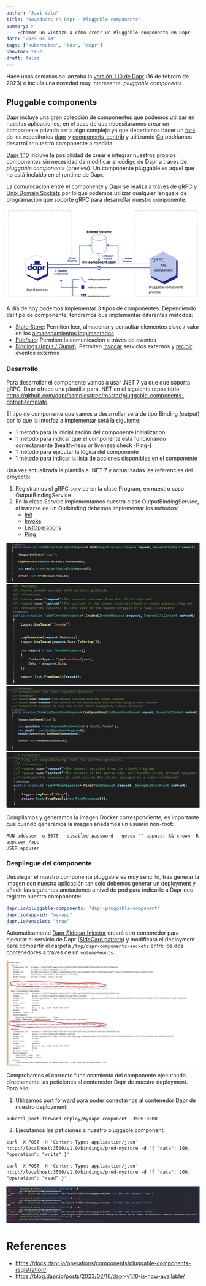 ```yaml
---
author: "Javi Vela"
title: "Novedades en Dapr - Pluggable components"
summary: >
    Echamos un vistazo a cómo crear un Pluggable components en Dapr
date: "2023-04-13"
tags: ["kubernetes", "k8s", "dapr"]
ShowToc: true
draft: false
---
```

Hace unas semanas se lanzaba la [versión 1.10 de Dapr](https://blog.dapr.io/posts/2023/02/16/dapr-v1.10-is-now-available/) (16 de febrero de 2023) e incluía una novedad muy interesante, _pluggable components_.

## Pluggable components
Dapr incluye una gran colección de componentes que podemos utilizar en nuestas aplicaciones, en el caso de que necesitaramos crear un componente privado seria algo complejo ya que deberiamos hacer un [fork](https://docs.github.com/es/get-started/quickstart/fork-a-repo) de los repositorios [dapr](https://github.com/dapr/dapr) y [components-contrib](https://github.com/dapr/components-contrib) y utilizando [Go](https://go.dev/) podriamos desarrollar nuestro componente a medida.

[Dapr 1.10](https://blog.dapr.io/posts/2023/02/16/dapr-v1.10-is-now-available/) incluye la posibilidad de crear e integrar nuestros propios componentes sin necesidad de modificar el código de Dapr a tráves de _pluggable components_ (preview). Un componente pluggable es aquel que no está incluido en el runtime de Dapr. 

La comunicación entre el componente y Dapr se realiza a tráves de [gRPC](https://grpc.io/) y [Unix Domain Sockets](https://en.wikipedia.org/wiki/Unix_domain_socket) por lo que podemos utilizar cualquier lenguaje de programación que soporte gRPC para desarrollar nuestro componente.

![Arquitectura registro y comunicación Dapr y un componente pluggable](/2023/kubernetes/dapr-pluggable-components-register-component.png)

A día de hoy podemos implementar 3 tipos de componentes. Dependiendo del tipo de componente, tendremos que implementar diferentes métodos:
- [State Store](https://docs.dapr.io/reference/components-reference/supported-state-stores/): Permiten leer, almacenar y consultar elementos clave / valor en los [almacenamientos implmentados](https://docs.dapr.io/reference/components-reference/supported-state-stores/)
- [Pub/sub](https://docs.dapr.io/reference/components-reference/supported-pubsub/): Permiten la comunicación a tráves de eventos
- [Bindings (Input / Ouput)](https://docs.dapr.io/reference/components-reference/supported-bindings/): Permiten [invocar](https://docs.dapr.io/developing-applications/building-blocks/bindings/howto-bindings/) servicios externos y [recibir](https://docs.dapr.io/developing-applications/building-blocks/bindings/howto-triggers/) eventos externos

### Desarrollo
Para desarrollar el componente vamos a usar .NET 7 ya que que soporta gRPC. Dapr ofrece una plantilla para .NET en el siguiente repositorio https://github.com/dapr/samples/tree/master/pluggable-components-dotnet-template. 

El tipo de componente que vamos a desarrollar será de tipo Binding (output) por lo que la interfaz a implementar será la siguiente:

- 1 método para la inicialización del componente initialization 
- 1 método para indicar que el componente está funcionando correctamente (health-ness or liveness check -Ping-)
- 1 método para ejecutar la lógica del componente
- 1 método para indicar la lista de acciones disponibles en el componente

Una vez actualizada la plantilla a .NET 7 y actualizadas las referencias del proyecto:

1. Registramos el gRPC service en la clase Program, en nuestro caso OutputBindingService
2. En la clase Service implementamos nuestra clase OutputBindingService, al tratarse de un Outbinding debemos implementar los métodos:
    - [Init](https://github.com/fjvela/dapr-CustomPluggableComponent/blob/main/DaprPluggableComponent/Services/Services.cs#L81)
    - [Invoke](https://github.com/fjvela/dapr-CustomPluggableComponent/blob/main/DaprPluggableComponent/Services/Services.cs#L106)
    - [ListOperations](https://github.com/fjvela/dapr-CustomPluggableComponent/blob/main/DaprPluggableComponent/Services/Services.cs#L129)
    - [Ping](https://github.com/fjvela/dapr-CustomPluggableComponent/blob/main/DaprPluggableComponent/Services/Services.cs#L147)

![Implementación - Init](/2023/kubernetes/dapr-pluggable-components-init.png)
![Implementación - Invoke](/2023/kubernetes/dapr-pluggable-components-invoke.png)
![Implementación - List operations](/2023/kubernetes/dapr-pluggable-components-list-operations.png)
![Implementación - Ping](/2023/kubernetes/dapr-pluggable-components-ping.png)


Compilamos y generamos la imagen Docker correspondiente, es importante que cuando generemos la imagen añadamos un usuario non-root:

```docker
RUN adduser -u 5678 --disabled-password --gecos "" appuser && chown -R appuser /app
USER appuser
```

### Despliegue del componente
Desplegar el nuestro componente pluggable es muy sencillo, tras generar la imagen con nuestra aplicación tan solo debemos generar un deployment y añadir las siguientes anotaciones a nivel de pod para indicarle a Dapr que registre nuestro componente:

```yaml
dapr.io/pluggable-components: "dapr-pluggable-component"
dapr.io/app-id: "my-app"
dapr.io/enabled: "true"
```

Automaticamente [Dapr Sidecar Injector](https://docs.dapr.io/concepts/dapr-services/sidecar-injector/) creará otro contenedor para ejecutar el servicio de Dapr ([SideCard pattern](https://docs.dapr.io/concepts/dapr-services/sidecar/)) y modificará el deployment para compartir el carpeta `/tmp/dapr-components-sockets` entre los dos contenedores a traves de un `volumeMounts`.

![Volume mounts entre containers](/2023/kubernetes/dapr-pluggable-components-volume-mounts.png)

Comprobamos el correcto funcionamiento del componente ejecutando directamente las peticiones al contenedor Dapr de nuestro deployment. Para ello:

1. Utilizamos [port forward](https://kubernetes.io/docs/tasks/access-application-cluster/port-forward-access-application-cluster/) para poder conectarnos al contenedor Dapr de nuestro deployment: 
```
kubectl port-forward deploy/mydapr-component  3500:3500
``` 
2. Ejecutamos las peticiones a nuestro pluggable component:
```
curl -X POST -H 'Content-Type: application/json' http://localhost:3500/v1.0/bindings/prod-mystore -d '{ "data": 100, "operation": "write" }'
```
```
curl -X POST -H 'Content-Type: application/json' http://localhost:3500/v1.0/bindings/prod-mystore -d '{ "data": 200, "operation": "read" }'
```

![Dapr pluggable component resultado ejecución](/2023/kubernetes/dapr-pluggable-components-execution-test.png)

# References
- https://docs.dapr.io/operations/components/pluggable-components-registration/
- https://blog.dapr.io/posts/2023/02/16/dapr-v1.10-is-now-available/
